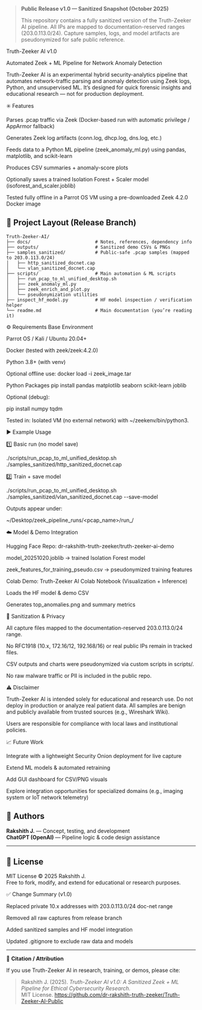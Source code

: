 > **Public Release v1.0 — Sanitized Snapshot (October 2025)**
> 
> This repository contains a fully sanitized version of the Truth-Zeeker AI pipeline.
> All IPs are mapped to documentation-reserved ranges (203.0.113.0/24).
> Capture samples, logs, and model artifacts are pseudonymized for safe public reference.

Truth-Zeeker AI v1.0

Automated Zeek + ML Pipeline for Network Anomaly Detection

Truth-Zeeker AI is an experimental hybrid security-analytics pipeline that automates network-traffic parsing and anomaly detection using Zeek logs, Python, and unsupervised ML.
It’s designed for quick forensic insights and educational research — not for production deployment.

✳️ Features

Parses .pcap traffic via Zeek (Docker-based run with automatic privilege / AppArmor fallback)

Generates Zeek log artifacts (conn.log, dhcp.log, dns.log, etc.)

Feeds data to a Python ML pipeline (zeek_anomaly_ml.py) using pandas, matplotlib, and scikit-learn

Produces CSV summaries + anomaly-score plots

Optionally saves a trained Isolation Forest + Scaler model (isoforest_and_scaler.joblib)

Tested fully offline in a Parrot OS VM using a pre-downloaded Zeek 4.2.0 Docker image

## 📁 Project Layout (Release Branch)

```text
Truth-Zeeker-AI/
├── docs/                        # Notes, references, dependency info
├── outputs/                     # Sanitized demo CSVs & PNGs
├── samples_sanitized/           # Public-safe .pcap samples (mapped to 203.0.113.0/24)
│   ├── http_sanitized_docnet.cap
│   └── vlan_sanitized_docnet.cap
├── scripts/                     # Main automation & ML scripts
│   ├── run_pcap_to_ml_unified_desktop.sh
│   ├── zeek_anomaly_ml.py
│   ├── zeek_enrich_and_plot.py
│   └── pseudonymization utilities
├── inspect_hf_model.py          # HF model inspection / verification helper
└── readme.md                    # Main documentation (you’re reading it)
```

⚙️ Requirements
Base Environment

Parrot OS / Kali / Ubuntu 20.04+

Docker (tested with zeek/zeek:4.2.0)

Python 3.8+ (with venv)

Optional offline use: docker load -i zeek_image.tar

Python Packages
pip install pandas matplotlib seaborn scikit-learn joblib


Optional (debug):

pip install numpy tqdm


Tested in: Isolated VM (no external network) with ~/zeekenv/bin/python3.

▶️ Example Usage

1️⃣ Basic run (no model save)

./scripts/run_pcap_to_ml_unified_desktop.sh ./samples_sanitized/http_sanitized_docnet.cap


2️⃣ Train + save model

./scripts/run_pcap_to_ml_unified_desktop.sh ./samples_sanitized/vlan_sanitized_docnet.cap --save-model


Outputs appear under:

~/Desktop/zeek_pipeline_runs/<pcap_name>/run_<timestamp>/

☁️ Model & Demo Integration

Hugging Face Repo: dr-rakshith-truth-zeeker/truth-zeeker-ai-demo

model_20251020.joblib → trained Isolation Forest model

zeek_features_for_training_pseudo.csv → pseudonymized training features

Colab Demo: Truth-Zeeker AI Colab Notebook (Visualization + Inference)

Loads the HF model & demo CSV

Generates top_anomalies.png and summary metrics

🔐 Sanitization & Privacy

All capture files mapped to the documentation-reserved 203.0.113.0/24 range.

No RFC1918 (10.x, 172.16/12, 192.168/16) or real public IPs remain in tracked files.

CSV outputs and charts were pseudonymized via custom scripts in scripts/.

No raw malware traffic or PII is included in the public repo.

⚠️ Disclaimer

Truth-Zeeker AI is intended solely for educational and research use.
Do not deploy in production or analyze real patient data.
All samples are benign and publicly available from trusted sources (e.g., Wireshark Wiki).

Users are responsible for compliance with local laws and institutional policies.

📈 Future Work

Integrate with a lightweight Security Onion deployment for live capture

Extend ML models & automated retraining

Add GUI dashboard for CSV/PNG visuals

Explore integration opportunities for specialized domains (e.g., imaging system or IoT network telemetry)

## 🧠 Authors
**Rakshith J.** — Concept, testing, and development  
**ChatGPT (OpenAI)** — Pipeline logic & code design assistance

---

## 📜 License
MIT License © 2025 Rakshith J.  
Free to fork, modify, and extend for educational or research purposes.


✅ Change Summary (v1.0)

Replaced private 10.x addresses with 203.0.113.0/24 doc-net range

Removed all raw captures from release branch

Added sanitized samples and HF model integration

Updated .gitignore to exclude raw data and models

---

📘 **Citation / Attribution**

If you use Truth-Zeeker AI in research, training, or demos, please cite:

> Rakshith J. (2025). *Truth-Zeeker AI v1.0: A Sanitized Zeek + ML Pipeline for Ethical Cybersecurity Research.*  
> MIT License. https://github.com/dr-rakshith-truth-zeeker/Truth-Zeeker-AI-Public
